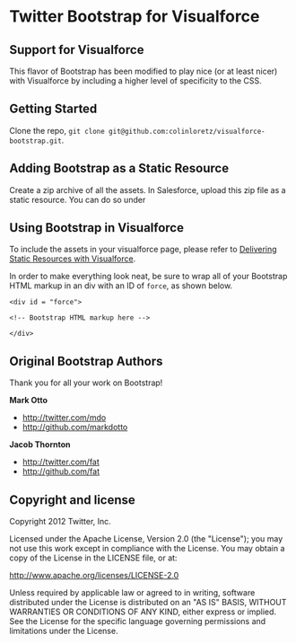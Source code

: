 Twitter Bootstrap for Visualforce
=================

## Support for Visualforce
This flavor of Bootstrap has been modified to play nice (or at least nicer) with Visualforce by including a higher level of specificity to the CSS.


## Getting Started

Clone the repo, `git clone git@github.com:colinloretz/visualforce-bootstrap.git`.


## Adding Bootstrap as a Static Resource
Create a zip archive of all the assets. In Salesforce, upload this zip file as a static resource. You can do so under 



## Using Bootstrap in Visualforce
To include the assets in your visualforce page, please refer to [Delivering Static Resources with Visualforce](http://wiki.developerforce.com/page/Delivering_Static_Resources_with_Visualforce).

In order to make everything look neat, be sure to wrap all of your Bootstrap HTML markup in an div with an ID of `force`, as shown below.

	<div id = "force">
	 
	<!-- Bootstrap HTML markup here -->
	
	</div>

## Original Bootstrap Authors
Thank you for all your work on Bootstrap!

**Mark Otto**

+ http://twitter.com/mdo
+ http://github.com/markdotto

**Jacob Thornton**

+ http://twitter.com/fat
+ http://github.com/fat



Copyright and license
---------------------

Copyright 2012 Twitter, Inc.

Licensed under the Apache License, Version 2.0 (the "License");
you may not use this work except in compliance with the License.
You may obtain a copy of the License in the LICENSE file, or at:

   http://www.apache.org/licenses/LICENSE-2.0

Unless required by applicable law or agreed to in writing, software
distributed under the License is distributed on an "AS IS" BASIS,
WITHOUT WARRANTIES OR CONDITIONS OF ANY KIND, either express or implied.
See the License for the specific language governing permissions and
limitations under the License.
